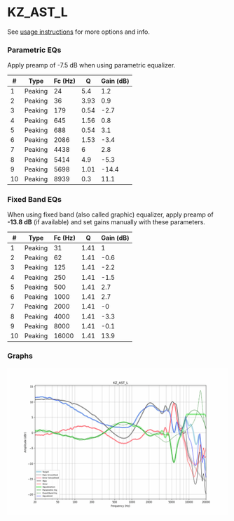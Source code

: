 # KZ_AST_L
See [usage instructions](https://github.com/jaakkopasanen/AutoEq#usage) for more options and info.

### Parametric EQs
Apply preamp of -7.5 dB when using parametric equalizer.

|   # | Type    |   Fc (Hz) |    Q |   Gain (dB) |
|-----|---------|-----------|------|-------------|
|   1 | Peaking |        24 | 5.4  |         1.2 |
|   2 | Peaking |        36 | 3.93 |         0.9 |
|   3 | Peaking |       179 | 0.54 |        -2.7 |
|   4 | Peaking |       645 | 1.56 |         0.8 |
|   5 | Peaking |       688 | 0.54 |         3.1 |
|   6 | Peaking |      2086 | 1.53 |        -3.4 |
|   7 | Peaking |      4438 | 6    |         2.8 |
|   8 | Peaking |      5414 | 4.9  |        -5.3 |
|   9 | Peaking |      5698 | 1.01 |       -14.4 |
|  10 | Peaking |      8939 | 0.3  |        11.1 |

### Fixed Band EQs
When using fixed band (also called graphic) equalizer, apply preamp of **-13.8 dB** (if available) and set gains manually with these parameters.

|   # | Type    |   Fc (Hz) |    Q |   Gain (dB) |
|-----|---------|-----------|------|-------------|
|   1 | Peaking |        31 | 1.41 |         1   |
|   2 | Peaking |        62 | 1.41 |        -0.6 |
|   3 | Peaking |       125 | 1.41 |        -2.2 |
|   4 | Peaking |       250 | 1.41 |        -1.5 |
|   5 | Peaking |       500 | 1.41 |         2.7 |
|   6 | Peaking |      1000 | 1.41 |         2.7 |
|   7 | Peaking |      2000 | 1.41 |        -0   |
|   8 | Peaking |      4000 | 1.41 |        -3.3 |
|   9 | Peaking |      8000 | 1.41 |        -0.1 |
|  10 | Peaking |     16000 | 1.41 |        13.9 |

### Graphs
![](./KZ_AST_L.png)
